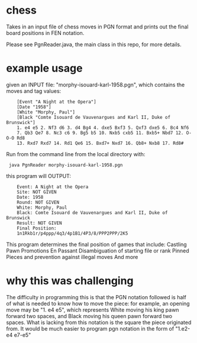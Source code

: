 # chess

Takes in an input file of chess moves in PGN format
and prints out the final board positions in FEN notation.

Please see PgnReader.java, the main class in this repo, for more details.

# example usage

given an INPUT file: "morphy-isouard-karl-1958.pgn",
   which contains the moves and tag values:

```
    [Event "A Night at the Opera"]
    [Date "1958"]
    [White "Morphy, Paul"]
    [Black "Comte Isouard de Vauvenargues and Karl II, Duke of Brunswick"]
    1. e4 e5 2. Nf3 d6 3. d4 Bg4 4. dxe5 Bxf3 5. Qxf3 dxe5 6. Bc4 Nf6
    7. Qb3 Qe7 8. Nc3 c6 9. Bg5 b5 10. Nxb5 cxb5 11. Bxb5+ Nbd7 12. O-O-O Rd8
    13. Rxd7 Rxd7 14. Rd1 Qe6 15. Bxd7+ Nxd7 16. Qb8+ Nxb8 17. Rd8#
```

 Run from the command line from the local directory with:

```
 java PgnReader morphy-isouard-karl-1958.pgn
 ```

this program will OUTPUT:

```
    Event: A Night at the Opera
    Site: NOT GIVEN
    Date: 1958
    Round: NOT GIVEN
    White: Morphy, Paul
    Black: Comte Isouard de Vauvenargues and Karl II, Duke of Brunswick
    Result: NOT GIVEN
    Final Position:
    1n1Rkb1r/p4ppp/4q3/4p1B1/4P3/8/PPP2PPP/2K5
```

 This program determines the final position of games that include:
   Castling
   Pawn Promotions
   En Passant
   Disambiguation of starting file or rank
   Pinned Pieces and prevention against illegal moves
   And more
   
 # why this was challenging
 The difficulty in programming this is that the PGN notation followed is half of what is needed to know how to move the piece: for example, an opening move may be "1. e4 e5", which represents White moving his king pawn forward two spaces, and Black moving his queen pawn forward two spaces. What is lacking from this notation is the square the piece originated from. It would be much easier to program pgn notation in the form of "1.e2-e4 e7-e5"

